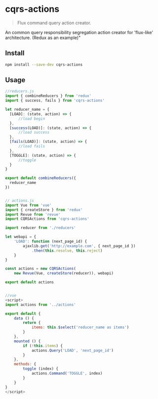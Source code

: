 # cqrs-actions

> Flux command query action creator.

 An common query responsibility segregation action creator for 'flux-like' architecture. (Redux as an example)"


## Install

```sh
npm install --save-dev cqrs-actions
```

## Usage

```js
//reducers.js
import { combineReducers } from 'redux'
import { success, fails } from 'cqrs-actions'

let reducer_name = {
  [LOAD]: (state, action) => {
	  //load begin
  },
  [success(LOAD)]: (state, action) => {
	  //load success
  },
  [fails(LOAD)]: (state, action) => {
	  //load fails
  },
  [TOGGLE]: (state, action) => {
	  //toggle
  }
}

export default combineReducers({
  reducer_name
})


// actions.js
import Vue from 'vue'
import { createStore } from 'redux'
import Revue from 'revue'
import CQRSActions from 'cqrs-actions'

import reducer from './reducers'

let webapi = {
	'LOAD': function (next_page_id) {
		ajaxlib.get('http://example.com', { next_page_id })
			.then(this.resolve, this.reject)
	}
}

const actions = new CQRSActions(
	new Revue(Vue, createStore(reducer)), webapi)

export default actions


//vue
<script>
import actions from '../actions'

export default {
	data () {
		return {
			items: this.$select('reducer_name as items')
		}
	},
	mounted () {
		if (!this.items) {
			actions.Query('LOAD', 'next_page_id')
		}
	},
	methods: {
		toggle (index) {
			actions.Command('TOGGLE', index)
		}
	}
}
</script>
```
